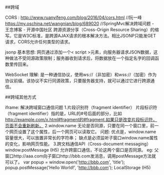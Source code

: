 
##跨域

CORS : http://www.ruanyifeng.com/blog/2016/04/cors.html  //阮一峰
       https://my.oschina.net/wangnian/blog/689020 //SpringMvc解决跨域问题 - 王念博客 - 开源中国社区
  跨源资源分享（Cross-Origin Resource Sharing）的缩写。它是W3C标准，是跨源AJAX请求的根本解决方法。相比JSONP只能发GET请求，CORS允许任何类型的请求。

jsonp
  基本思想: 
    网页通过添加一个< script >元素，向服务器请求JSON数据，这种做法不受同源政策限制；服务器收到请求后，将数据放在一个指定名字的回调函数里传回来。

WebSocket
  理解:
    是一种通信协议，使用ws://（非加密）和wss://（加密）作为协议前缀。该协议不实行同源政策，只要服务器支持，就可以通过它进行跨源通信。


##跨域其他方式

  iframe: 解决跨域窗口通信问题
    1.片段识别符（fragment identifier）
        片段标识符（fragment identifier）指的是，URL的#号后面的部分，比如
        http://example.com/x.html#fragment的#fragment.如果只是改变片段标识符，页面不会重新刷新。
    2.window.name
        无论是否同源，只要在同一个窗口里，前一个网页设置了这个属性，后一个网页可以读取它。
        问题:
          优点是，window.name容量很大，可以放置非常长的字符串；
          缺点是必须监听子窗口window.name属性的变化，影响网页性能。
    3.跨文档通信API（Cross-document messaging）
      window.postMessage (H5) 允许跨窗口通信，不论这两个窗口是否同源。
        eg: 
          父窗口http://aaa.com向子窗口http://bbb.com发消息，调用postMessage方法就可以了。
          var popup = window.open('http://bbb.com', 'title');
          popup.postMessage('Hello World!', 'http://bbb.com');
      LocalStorage (H5)





